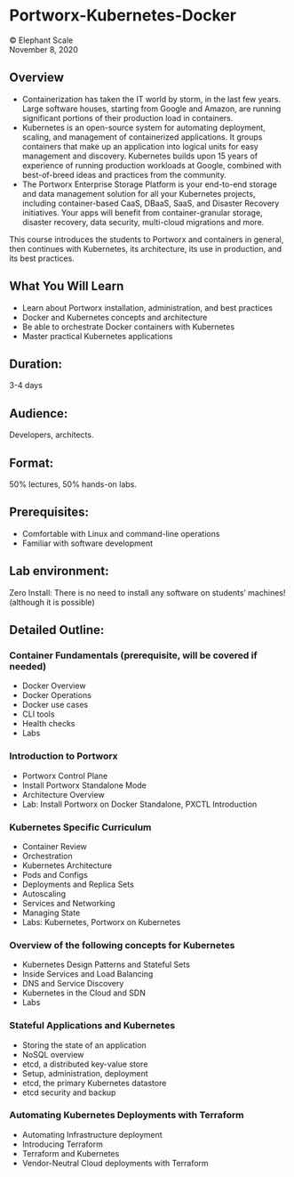 # Portworx-Kubernetes-Docker
© Elephant Scale  
November 8, 2020


## Overview
* Containerization has taken the IT world by storm, in the last few years. 
Large software houses, starting from Google and Amazon, are running significant portions of their production load in containers.
* Kubernetes is an open-source system for automating deployment, scaling, and management of containerized applications. It groups containers that make up an application into logical units for easy management and discovery. Kubernetes builds upon 15 years of experience of running production workloads at Google, combined with best-of-breed ideas and practices from the community.
* The Portworx Enterprise Storage Platform is your end-to-end storage and data management solution for all your Kubernetes projects, including container-based CaaS, DBaaS, SaaS, and Disaster Recovery initiatives. Your apps will benefit from container-granular storage, disaster recovery, data security, multi-cloud migrations and more.

This course introduces the students to Portworx and containers in general, then continues with Kubernetes, its architecture, its use in production, and its best practices.

## What You Will Learn
 * Learn about Portworx installation, administration, and best practices
 * Docker and Kubernetes concepts and architecture
 * Be able to orchestrate Docker containers with Kubernetes
 * Master practical Kubernetes applications

## Duration:
3-4 days

## Audience:
Developers, architects.

## Format:
50% lectures, 50% hands-on labs.

## Prerequisites:
 * Comfortable with Linux and command-line operations
 * Familiar with software development

## Lab environment:

Zero Install: There is no need to install any software on students’ machines! (although it is possible)

## Detailed Outline:
 
### Container Fundamentals (prerequisite, will be covered if needed)
 - Docker Overview
 - Docker Operations
 - Docker use cases
 - CLI tools
 - Health checks
 - Labs

### Introduction to Portworx
 - Portworx Control Plane
 - Install Portworx Standalone Mode
 - Architecture Overview
 - Lab: Install Portworx on Docker Standalone, PXCTL Introduction 

### Kubernetes Specific Curriculum
 - Container Review
 - Orchestration
 - Kubernetes Architecture
 - Pods and Configs
 - Deployments and Replica Sets
 - Autoscaling
 - Services and Networking
 - Managing State
 - Labs: Kubernetes, Portworx on Kubernetes

### Overview of the following concepts for Kubernetes
 - Kubernetes Design Patterns and Stateful Sets
 - Inside Services and Load Balancing
 - DNS and Service Discovery
 - Kubernetes in the Cloud and SDN
 - Labs

### Stateful Applications and Kubernetes
 - Storing the state of an application
 - NoSQL overview
 - etcd, a distributed key-value store
 - Setup, administration, deployment
 - etcd, the primary Kubernetes datastore
 - etcd security and backup

### Automating Kubernetes Deployments with Terraform
 - Automating Infrastructure deployment
 - Introducing Terraform
 - Terraform and Kubernetes
 - Vendor-Neutral Cloud deployments with Terraform
